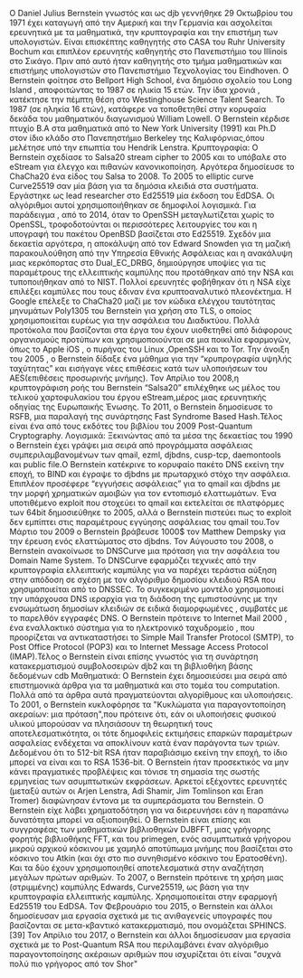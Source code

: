 Ο Daniel Julius Bernstein γνωστός και ως djb γεννήθηκε 29 Οκτωβρίου του 1971 έχει καταγωγή από την Αμερική και την Γερμανία και ασχολείται ερευνητικά με τα μαθηματικά, την κρυπτογραφία και την επιστήμη των υπολογιστών. Είναι επισκέπτης καθηγητής στο CASA του Ruhr University Bochum και επιπλέον ερευνητής καθηγητής στο Πανεπιστήμιο του Illinois στο Σικάγο. Πριν από αυτό ήταν καθηγητής στο τμήμα μαθηματικών και επιστήμης υπολογιστών στο Πανεπιστήμιο Τεχνολογίας του Eindhoven. Ο Bernstein φοίτησε στο Βellport High School, ένα δημόσιο σχολείο του Long Island , αποφοιτώντας το 1987 σε ηλικία 15 ετών. Την ίδια χρονιά , κατέκτησε την πέμπτη θέση στο Westinghouse Science Talent Search. Το 1987 (σε ηληκία 16 ετών), κατάφερε να τοποθετηθεί στην κορυφαία δεκάδα του μαθηματικόυ διαγωνισμού William Lowell. Ο Bernstein κέρδισε πτυχίο B.A στα μαθηματικά από το New York University (1991) και Ph.D στον ίδιο κλάδο στο Πανεπηστήμιο Berkeley της Καλιφόρνιας,όπου μελέτησε υπό την επωπτία του Hendrik Lenstra. Κρυπτογραφία: Ο Bernstein σχεδίασε το Salsa20 stream cipher το 2005 και το υπόβαλε στο eStream για έλεγχο και πιθανών κανονικοποίηση. Αργότερα δημοσίευσε το ChaCha20 ένα είδος του Salsa το 2008. Το 2005 το elliptic curve Curve25519 σαν μία βάση για τα δημόσια κλειδιά στα συστήματα. Εργάστηκε ως lead researcher στο Ed25519 μία έκδοση του EdDSA. Οι αλγόριθμοι αυτοί χρησιμοποιήθηκαν σε δημοφιλοί λογισμικά. Για παράδειγμα , από το 2014, όταν το OpenSSH μεταγλωτίζεται χωρίς το OpenSSL, τροφοδοτούνται οι περισσότερες λειτουργίες του και η υπογραφή του πακέτου OpenBSD βασίζεται στο Ed25519. Σχεδόν μια δεκαετία αργότερα, η αποκάλυψη από τον Edward Snowden για τη μαζική παρακουλούθηση από την Υπηρεσία Εθνικής Ασφάλειας και η ανακάλυψη μιας κερκόπορτας στο Dual_EC_DRBG, δημιούργησε υποψίες για τις παραμέτρους της ελλειπτικής καμπύλης που προτάθηκαν από την NSA και τυποποιήθηκαν από το NIST. Πολλοί ερευνητές φοβήθηκαν ότι η NSA είχε επιλέξει καμπύλες που τους έδιναν ένα κρυπτοαναλυτικό πλεονέκτημα. Η Google επέλεξε το ChaCha20 μαζί με τον κώδικα ελέγχου ταυτότητας μηνυμάτων Poly1305 του Bernstein για χρήση στο TLS, ο οποίος χρησιμοποιείται ευρέως για την ασφάλεια του Διαδικτύου. Πολλά προτόκολα που βασίζονται στα έργα του έχουν υιοθετηθεί από διάφορους οργανισμούς προτύπων και χρησιμοποιούνται σε μια ποικιλία εφαρμογών, όπως το Apple iOS , ο πυρήνας του Linux ,OpenSSH και το Tor. Την άνοιξη του 2005 , ο Bernstein δίδαξε ένα μάθημα για την “κρυπρογραφία υψηλής ταχύτητας” και εισήγαγε νέες επιθέσεις κατά των υλοποιήσεων του AES(επιθέσεις προσωρινής μνήμης). Τον Απρίλιο του 2008,η κρυπτογράφιση ροής του Bernstein “Salsa20” επιλέχθηκε ως μέλος του τελικού χαρτοφυλακίου του έργου eStream,μέρος μιας ερευνητικής οδηγίας της Ευρωπαικής Ένωσης. Το 2011, ο Bernstein δημοσίευσε το RSFB, μια παραλαγή της συνάρτησης Fast Syndrome Based Hash.Τέλος είναι ένα από τους εκδότες του βιβλίου του 2009 Post-Quantum Cryptography. Λογισμικά: Ξεκινώντας από τα μέσα της δεκαετίας του 1990 ο Bernstein έχει γράψει μια σειρά από προγράμματα ασφάλειας συμπεριλαμβανομένων των qmail, ezml, djbdns, cusp-tcp, daemontools και public file.Ο Bernstein κατέκρινε το κορυφαίο πακέτο DNS εκείνη την εποχή, το BIND και έγραψε το djbdns με πρωταρχικό στόχο την ασφάλεια. Επιπλέον προσέφερε “εγγυήσεις ασφάλειας” για το qmail και djbdns με την μορφή χρηματικών αμοιβών για τον εντοπισμό ελαττωμάτων. Ένα υποτιθέμενο exploit που στοχεύει το qmail και εκτελείται σε πλατφόρμες των 64bit δημοσιεύθηκε το 2005, αλλά ο Bernstein πιστεύει πως το exploit δεν εμπίπτει στις παραμέτρους εγγύησης ασφάλειας του qmail του.Τον Μάρτιο του 2009 ο Bernstein βράβευσε 1000$ τον Matthew Dempsky για την έρευση ενός ελαττώματος στο djbdns. Τον Αύγουστο του 2008, ο Bernstein ανακοίνωσε το DNSCurve μια πρόταση για την ασφάλεια του Domain Name System. Το DNSCurve εφαρμόζει τεχνικές από την κρυπτογραφία ελλειπτικής καμπύλης για να παρέχει τεράστια αύξηση στην απόδοση σε σχέση με τον αλγόριθμο δημοσίου κλειδιού RSA που χρησιμοποιείται από το DNSSEC. Το συγκεκριμένο μοντέλο χρησιμοποιεί την υπάρχουσα DNS ιεραρχία για τη διάδοση της εμπιστοσύνης με την ενσωμάτωση δημοσίων κλειδιών σε ειδικά διαμορφωμένες , συμβατές με το παρελθόν εγγραφές DNS. Ο Bernstein πρότεινε το Internet Mail 2000 , ένα εναλλακτικό σύστημα για το ηλεκτρονικό ταχυδρομείο , που προορίζεται να αντικαταστήσει το Simple Mail Transfer Protocol (SMTP), το Post Office Protocol (POP3) και το Internet Message Access Protocol (IMAP).Τέλος ο Bernstein είναι επίσης γνωστός για τη συνάρτηση κατακερματισμού συμβολοσειρών djb2 και τη βιβλιοθήκη βάσης δεδομένων cdb Μαθηματικά: Ο Bernstein έχει δημοσιεύσει μια σειρά από επιστημονικά άρθρα για τα μαθηματικά και στο τομέα του computation. Πολλά από τα άρθρα αυτά πραγματεύονται αλγορίθμους και υλοποιήσεις. Το 2001, ο Bernstein κυκλοφόρησε τα "Κυκλώματα για παραγοντοποίηση ακεραίων: μια πρόταση",που πρότεινε ότι, εάν οι υλοποιήσεις φυσικού υλικού μπορούσαν να πλησιάσουν τη θεωρητική τους αποτελεσματικότητα, οι τότε δημοφιλείς εκτιμήσεις επαρκών παραμέτρων ασφαλείας ενδέχεται να αποκλίνουν κατά έναν παράγοντα των τριών. Δεδομένου ότι το 512-bit RSA ήταν παραβιάσιμο εκείνη την εποχή, το ίδιο μπορεί να είναι και το RSA 1536-bit. Ο Bernstein ήταν προσεκτικός να μην κάνει πραγματικές προβλέψεις και τόνισε τη σημασία της σωστής ερμηνείας των ασυμπτωτικών εκφράσεων. Αρκετοί εξέχοντες ερευνητές (μεταξύ αυτών οι Arjen Lenstra, Adi Shamir, Jim Tomlinson και Eran Tromer) διαφώνησαν έντονα με τα συμπεράσματα του Bernstein. Ο Bernstein είχε λάβει χρηματοδότηση για να διερευνήσει εάν η παραπάνω δυνατότητα μπορεί να αξιοποιηθεί. Ο Bernstein είναι επίσης και συγγραφέας των μαθηματικών βιβλιοθηκών DJBFFT, μιας γρήγορης φορητής βιβλιοθήκης FFT, και του primegen, ενός ασυμπτωτικά γρήγορου μικρού αρχικού κόσκινου με χαμηλό αποτύπωμα μνήμης που βασίζεται στο κόσκινο του Atkin (και όχι στο πιο συνηθισμένο κόσκινο του Ερατοσθένη). Και τα δύο έχουν χρησιμοποιηθεί αποτελεσματικά στην αναζήτηση μεγάλων πρώτων αριθμών. Το 2007, ο Bernstein πρότεινε τη χρήση μιας (στριμμένης) καμπύλης Edwards, Curve25519, ως βάση για την κρυπτογραφία ελλειπτικής καμπύλης. Χρησιμοποιείται στην εφαρμογή Ed25519 του EdDSA. Τον Φεβρουάριο του 2015, ο Bernstein και άλλοι δημοσίευσαν μια εργασία σχετικά με τις ανιθαγενείς υπογραφές που βασίζονται σε μετα-κβαντικό κατακερματισμό, που ονομάζεται SPHINCS.[39] Τον Απρίλιο του 2017, ο Bernstein και άλλοι δημοσίευσαν μια εργασία σχετικά με το Post-Quantum RSA που περιλαμβάνει έναν αλγόριθμο παραγοντοποίησης ακέραιων αριθμών που ισχυρίζεται ότι είναι "συχνά πολύ πιο γρήγορος από τον Shor"
